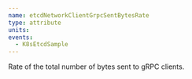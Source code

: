 ```yaml
---
name: etcdNetworkClientGrpcSentBytesRate
type: attribute
units: 
events:
  - K8sEtcdSample
---
```


Rate of the total number of bytes sent to gRPC clients.